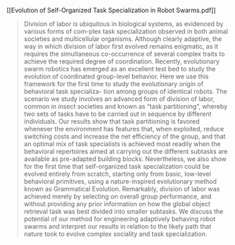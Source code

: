 [[Evolution of Self-Organized Task Specialization in Robot Swarms.pdf]]

>Division of labor is ubiquitous in biological systems, as evidenced by various forms of com-plex task specialization observed in both animal societies and multicellular organisms. Although clearly adaptive, the way in which division of labor first evolved remains enigmatic, as it requires the simultaneous co-occurrence of several complex traits to achieve the required degree of coordination. Recently, evolutionary swarm robotics has emerged as an excellent test bed to study the evolution of coordinated group-level behavior. Here we use this framework for the first time to study the evolutionary origin of behavioral task specializa- tion among groups of identical robots. The scenario we study involves an advanced form of division of labor, common in insect societies and known as “task partitioning”, whereby two sets of tasks have to be carried out in sequence by different individuals. Our results show that task partitioning is favored whenever the environment has features that, when exploited, reduce switching costs and increase the net efficiency of the group, and that an optimal mix of task specialists is achieved most readily when the behavioral repertoires aimed at carrying out the different subtasks are available as pre-adapted building blocks. Nevertheless, we also show for the first time that self-organized task specialization could be evolved entirely from scratch, starting only from basic, low-level behavioral primitives, using a nature-inspired evolutionary method known as Grammatical Evolution. Remarkably, division of labor was achieved merely by selecting on overall group performance, and without providing any prior information on how the global object retrieval task was best divided into smaller subtasks. We discuss the potential of our method for engineering adaptively behaving robot swarms and interpret our results in relation to the likely path that nature took to evolve complex sociality and task specialization.



